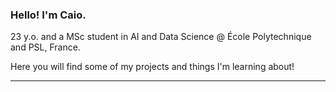 ### Hello! I'm Caio.

23 y.o. and a MSc student in AI and Data Science @ École Polytechnique and PSL, France.

Here you will find some of my projects and things I'm learning about!

---



<!--
**caiocj1/caiocj1** is a ✨ _special_ ✨ repository because its `README.md` (this file) appears on your GitHub profile.

Here are some ideas to get you started:

- 🔭 I’m currently working on ...
- 🌱 I’m currently learning ...
- 👯 I’m looking to collaborate on ...
- 🤔 I’m looking for help with ...
- 💬 Ask me about ...
- 📫 How to reach me: ...
- 😄 Pronouns: ...
- ⚡ Fun fact: ...
-->
